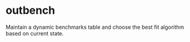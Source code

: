 # outbench
Maintain a dynamic benchmarks table and choose the best fit algorithm based on current state. 

